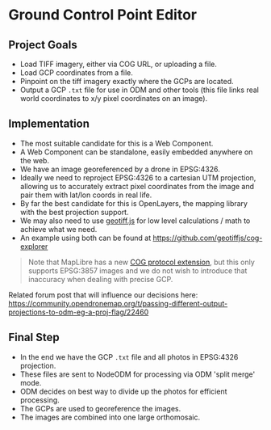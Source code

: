 # Ground Control Point Editor

## Project Goals

- Load TIFF imagery, either via COG URL, or uploading a file.
- Load GCP coordinates from a file.
- Pinpoint on the tiff imagery exactly where the GCPs are located.
- Output a GCP `.txt` file for use in ODM and other tools (this file
  links real world coordinates to x/y pixel coordinates on an image).

## Implementation

- The most suitable candidate for this is a Web Component.
- A Web Component can be standalone, easily embedded anywhere on the web.
- We have an image georeferenced by a drone in EPSG:4326.
- Ideally we need to reproject EPSG:4326 to a cartesian UTM projection,
  allowing us to accurately extract pixel coordinates from the image
  and pair them with lat/lon coords in real life.
- By far the best candidate for this is OpenLayers, the mapping library
  with the best projection support.
- We may also need to use [geotiff.js](https://github.com/geotiffjs/geotiff.js)
  for low level calculations / math to achieve what we need.
- An example using both can be found at https://github.com/geotiffjs/cog-explorer

> Note that MapLibre has a new
> [COG protocol extension](https://github.com/geomatico/maplibre-cog-protocol), 
> but this only supports EPSG:3857 images and we do not wish to introduce
> that inaccuracy when dealing with precise GCP.

Related forum post that will influence our decisions here:
https://community.opendronemap.org/t/passing-different-output-projections-to-odm-eg-a-proj-flag/22460

## Final Step

- In the end we have the GCP `.txt` file and all photos in EPSG:4326 projection.
- These files are sent to NodeODM for processing via ODM 'split merge' mode.
- ODM decides on best way to divide up the photos for efficient processing.
- The GCPs are used to georeference the images.
- The images are combined into one large orthomosaic.
